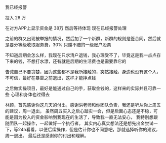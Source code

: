 我已经报警

投入 26 万

在对方APP上显示资金是 38万
然后等待体现
现在已经报警处理

之前的群又出现被举报的情况，然后加了一个新群，新群的规则是签合同，然后就是要分等级收取服务费，30%
只赚不赔的一级账户股票

不知道后期会怎么样，我现在只求清户退钱，我心理受不了，毕竟这是我一点点存下来的钱，不想打水漂，还有就是后期的生活费也是需要靠它的

告诫自己不要贪婪，因为这些都不是我所接触的，突然接触，身边也没有这个人，不可信，最好在暴雷之前退出，这样才能挣点钱

之后做实操项目，最好是能通过自己的手，获取金钱的，这样来的实际并且可靠一些
心理和身体也过得去

林顾，首先感谢你这几天的付出，感谢洪老师和你团队负责，我还是听从你上周五的建议，周一退出，
虽然周五买入之后心踏实一会，但是后面心态还是不稳，可能是因为投入的资金影响到我现在的生活了，导致我一直无法安心，
我特别想跟随团队一起操作，一起做好一个执行者。
其实内心真实想法还是想先出金尝试一下，等24h看看，以便后续操作，但是估计你也不同意吧，那就选择听你的建议，周一退出。
最后还是感谢你的付出和理解。
